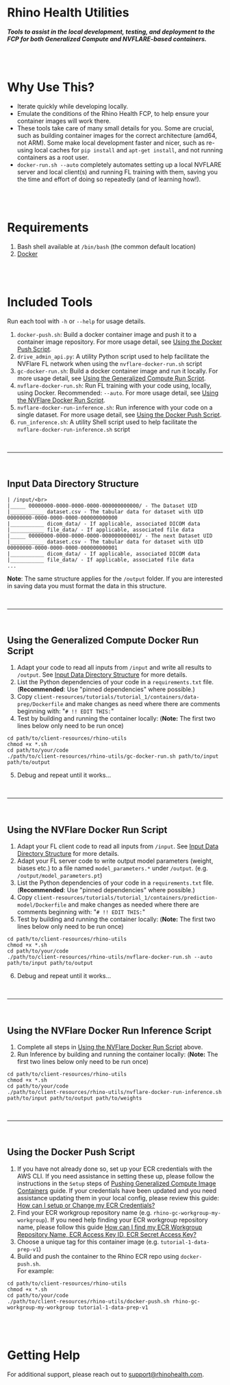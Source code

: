 # Rhino Health Utilities

***Tools to assist in the local development, testing, and deployment to the FCP for both Generalized Compute and NVFLARE-based containers.***

<br><br>

# Why Use This?

* Iterate quickly while developing locally.
* Emulate the conditions of the Rhino Health FCP, to help ensure your container images will work there.
* These tools take care of many small details for you.  Some are crucial, such as building container images for the correct architecture (amd64, not ARM).  Some make local development faster and nicer, such as re-using local caches for `pip install` and `apt-get install`, and not running containers as a root user.
* `docker-run.sh --auto` completely automates setting up a local NVFLARE server and local client(s) and running FL training with them, saving you the time and effort of doing so repeatedly (and of learning how!).

<br><br>

# Requirements

1. Bash shell available at `/bin/bash` (the common default location)
2. [Docker](https://docs.docker.com/get-docker/)

<br><br>

# Included Tools

Run each tool with `-h` or `--help` for usage details.

1. `docker-push.sh`: Build a docker container image and push it to a container image repository. For more usage detail, see [Using the Docker Push Script](#using-the-docker-push-script).
2. `drive_admin_api.py`: A utility Python script used to help facilitate the NVFlare FL network when using the `nvflare-docker-run.sh` script
3. `gc-docker-run.sh`: Build a docker container image and run it locally. For more usage detail, see [Using the Generalized Compute Run Script](#using-the-generalized-compute-docker-run-script).
4. `nvflare-docker-run.sh`: Run FL training with your code using, locally, using Docker.  Recommended: `--auto`. For more usage detail, see [Using the NVFlare Docker Run Script](#using-the-nvflare-docker-run-script).
5. `nvflare-docker-run-inference.sh`: Run inference with your code on a single dataset. For more usage detail, see [Using the Docker Push Script](#using-the-docker-push-script).
6. `run_inference.sh`: A utility Shell script used to help facilitate the `nvflare-docker-run-inference.sh` script

<br><hr><br>

## Input Data Directory Structure

```
| /input/<br>
|_____ 00000000-0000-0000-0000-000000000000/ - The Dataset UID
|___________ dataset.csv - The tabular data for dataset with UID 00000000-0000-0000-0000-000000000000
|___________ dicom_data/ - If applicable, associated DICOM data
|___________ file_data/ - If applicable, associated file data
|_____ 00000000-0000-0000-0000-000000000001/ - The next Dataset UID
|___________ dataset.csv - The tabular data for dataset with UID 00000000-0000-0000-0000-000000000001
|___________ dicom_data/ - If applicable, associated DICOM data
|___________ file_data/ - If applicable, associated file data
...
```
**Note**: The same structure applies for the `/output` folder. If you are interested in saving data you must format the data in this structure.

<br><hr><br>

## Using the Generalized Compute Docker Run Script

1. Adapt your code to read all inputs from `/input` and write all results to `/output`.
   See [Input Data Directory Structure](#input-data-directory-structure) for more details.
2. List the Python dependencies of your code in a `requirements.txt` file. (**Recommended**: Use "pinned dependencies" where possible.)
3. Copy `client-resources/tutorials/tutorial_1/containers/data-prep/Dockerfile` and make changes as need where there are comments beginning with: "`# !! EDIT THIS:`"
4. Test by building and running the container locally: (**Note:** The first two lines below only need to be run once) 
```shell
cd path/to/client-resources/rhino-utils
chmod +x *.sh
cd path/to/your/code
./path/to/client-resources/rhino-utils/gc-docker-run.sh path/to/input path/to/output
```
5. Debug and repeat until it works...

<br><hr><br>

## Using the NVFlare Docker Run Script

1. Adapt your FL client code to read all inputs from `/input`. See [Input Data Directory Structure](#input-data-directory-structure) for more details.
2. Adapt your FL server code to write output model parameters (weight, biases etc.) to a file named `model_parameters.*` under `/output`.  (e.g. `/output/model_parameters.pt`)
3. List the Python dependencies of your code in a `requirements.txt` file. (**Recommended**: Use "pinned dependencies" where possible.)
4. Copy `client-resources/tutorials/tutorial_1/containers/prediction-model/Dockerfile` and make changes as needed where there are comments beginning with: "`# !! EDIT THIS:`"
5. Test by building and running the container locally: (**Note:** The first two lines below only need to be run once) 
```shell
cd path/to/client-resources/rhino-utils
chmod +x *.sh 
cd path/to/your/code
./path/to/client-resources/rhino-utils/nvflare-docker-run.sh --auto path/to/input path/to/output
```
6. Debug and repeat until it works...

<br><hr><br>
## Using the NVFlare Docker Run Inference Script

1. Complete all steps in [Using the NVFlare Docker Run Script](#using-the-nvflare-docker-run-script) above.
5. Run Inference by building and running the container locally: (**Note:** The first two lines below only need to be run once) 
```shell
cd path/to/client-resources/rhino-utils
chmod +x *.sh 
cd path/to/your/code
./path/to/client-resources/rhino-utils/nvflare-docker-run-inference.sh path/to/input path/to/output path/to/weights
```

<br><hr><br>

## Using the Docker Push Script

1. If you have not already done so, set up your ECR credentials with the AWS CLI. If you need assistance in setting these up, please follow the instructions in the `Setup` steps of [Pushing Generalized Compute Image Containers](https://docs.rhinohealth.com/hc/en-us/articles/6040656682269-Pushing-Generalized-Compute-Container-Images) guide. If your credentials have been updated and you need assistance updating them in your local config, please review this guide: [How can I setup or Change my ECR Credentials?](https://rhinohealth.zendesk.com/hc/en-us/articles/11383336127133)
2. Find your ECR workgroup repository name (e.g. `rhino-gc-workgroup-my-workgroup`). If you need help finding your ECR workgroup repository name, please follow this guide [How can I find my ECR Workgroup Repository Name, ECR Access Key ID, ECR Secret Access Key?](https://rhinohealth.zendesk.com/hc/en-us/articles/9073591628189)
3. Choose a unique tag for this container image (e.g. `tutorial-1-data-prep-v1`)
4. Build and push the container to the Rhino ECR repo using `docker-push.sh`.  <br>For example:
```shell
cd path/to/client-resources/rhino-utils
chmod +x *.sh
cd path/to/your/code
./path/to/client-resources/rhino-utils/docker-push.sh rhino-gc-workgroup-my-workgroup tutorial-1-data-prep-v1
```

<br><br>

# Getting Help
For additional support, please reach out to [support@rhinohealth.com](mailto:support@rhinohealth.com).
